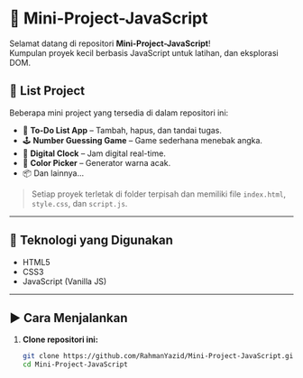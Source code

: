 # 🧠 Mini-Project-JavaScript

Selamat datang di repositori **Mini-Project-JavaScript**!  
Kumpulan proyek kecil berbasis JavaScript untuk latihan, dan eksplorasi DOM.

## 📁 List Project

Beberapa mini project yang tersedia di dalam repositori ini:

- 🎯 **To-Do List App** – Tambah, hapus, dan tandai tugas.
- 🕹️ **Number Guessing Game** – Game sederhana menebak angka.
- 📅 **Digital Clock** – Jam digital real-time.
- 🎨 **Color Picker** – Generator warna acak.
- 📦 Dan lainnya...

> Setiap proyek terletak di folder terpisah dan memiliki file `index.html`, `style.css`, dan `script.js`.

---

## 🚀 Teknologi yang Digunakan

- HTML5
- CSS3
- JavaScript (Vanilla JS)

---

## ▶️ Cara Menjalankan

1. **Clone repositori ini:**
   ```bash
   git clone https://github.com/RahmanYazid/Mini-Project-JavaScript.git
   cd Mini-Project-JavaScript
